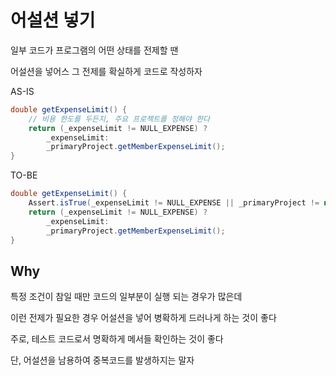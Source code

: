 # 어설션 넣기

일부 코드가 프로그램의 어떤 상태를 전제할 땐 

어설션을 넣어스 그 전제를 확실하게 코드로 작성하자

AS-IS
```java
double getExpenseLimit() {
    // 비용 한도를 두든지, 주요 프로젝트를 정해야 한다
    return (_expenseLimit != NULL_EXPENSE) ? 
        _expenseLimit:
        _primaryProject.getMemberExpenseLimit();
}
```

TO-BE
```java
double getExpenseLimit() {
    Assert.isTrue(_expenseLimit != NULL_EXPENSE || _primaryProject != null);
    return (_expenseLimit != NULL_EXPENSE) ? 
        _expenseLimit:
        _primaryProject.getMemberExpenseLimit();
}
```

## Why

특정 조건이 참일 때만 코드의 일부분이 실행 되는 경우가 많은데

이런 전제가 필요한 경우 어설션을 넣어 병확하게 드러나게 하는 것이 좋다

주로, 테스트 코드로서 명확하게 메서들 확인하는 것이 좋다

단, 어설션을 남용하여 중복코드를 발생하지는 말자